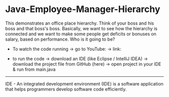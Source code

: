 # Java-Employee-Manager-Hierarchy
This demonstrates an office place hierarchy. Think of your boss and his boss and that boss's boss. Basically, we want to see how the hierarchy is connected and we want to make some people get deficits or bonuses on salary, based on performance. 
Who is it going to be?


* To watch the code running -> go to YouTube: -> link:

* to run the code -> download an IDE (like Eclipse / IntelliJ IDEA)
-> download the project file from GitHub (here) -> open project in your IDE & run from main.java

----------------------
IDE - An integrated development environment (IDE) is a software application that helps programmers develop software code efficiently. 


